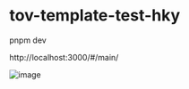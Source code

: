 # tov-template-test-hky

pnpm dev

http://localhost:3000/#/main/

![image](https://user-images.githubusercontent.com/5146180/173375203-bad3b382-e221-4756-aff0-652cde46a892.png)

